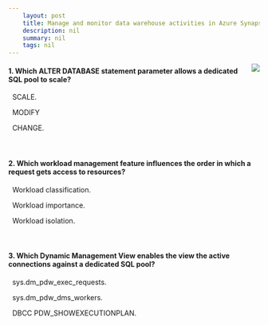 ```yaml
---
    layout: post
    title: Manage and monitor data warehouse activities in Azure Synapse Analytics 
    description: nil
    summary: nil
    tags: nil
---
```



 <a target="_blank" href="https://docs.microsoft.com/en-us/learn/modules/manage-monitor-data-warehouse-activities-azure-synapse-analytics/7-knowledge-check/"><i class="fas fa-external-link-alt"></i> </a>
 <img align="right" src="https://docs.microsoft.com/en-us/learn/achievements/manage-monitor-data-warehouse-activities.svg">
####  1. Which ALTER DATABASE statement parameter allows a dedicated SQL pool to scale?


<i class='far fa-square'></i> &nbsp;&nbsp;SCALE.

<i class='fas fa-check-square' style='color: Dodgerblue;'></i> &nbsp;&nbsp;MODIFY

<i class='far fa-square'></i> &nbsp;&nbsp;CHANGE.
<br />
<br />
<br />

####  2. Which workload management feature influences the order in which a request gets access to resources?


<i class='far fa-square'></i> &nbsp;&nbsp;Workload classification.

<i class='fas fa-check-square' style='color: Dodgerblue;'></i> &nbsp;&nbsp;Workload importance.

<i class='far fa-square'></i> &nbsp;&nbsp;Workload isolation.
<br />
<br />
<br />

####  3. Which Dynamic Management View enables the view the active connections against a dedicated SQL pool?


<i class='fas fa-check-square' style='color: Dodgerblue;'></i> &nbsp;&nbsp;sys.dm_pdw_exec_requests.

<i class='far fa-square'></i> &nbsp;&nbsp;sys.dm_pdw_dms_workers.

<i class='far fa-square'></i> &nbsp;&nbsp;DBCC PDW_SHOWEXECUTIONPLAN.
<br />
<br />
<br />
